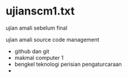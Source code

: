 # ujianscm1.txt
ujian amali sebelum final

ujian amali source code management 
- github dan git 
- makmal computer 1
- bengkel teknologi perisian pengaturcaraan
- 
